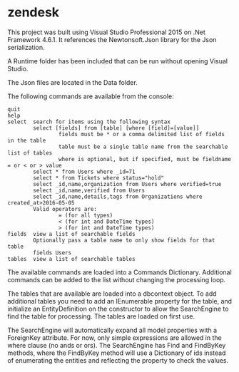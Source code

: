 # zendesk
This project was built using Visual Studio Professional 2015 on .Net Framework 4.6.1. It references the Newtonsoft.Json library for the Json serialization.

A Runtime folder has been included that can be run without opening Visual Studio.

The Json files are located in the Data folder.

The following commands are available from the console:
~~~
quit
help
select  search for items using the following syntax
        select [fields] from [table] [where [field]=[value]]
                fields must be * or a comma delimited list of fields in the table
                table must be a single table name from the searchable list of tables
                where is optional, but if specified, must be fieldname = or < or > value
        select * from Users where _id=71
        select * from Tickets where status="hold"
        select _id,name,organization from Users where verified=true
        select _id,name,verified from Users
        select _id,name,details,tags from Organizations where created_at>2016-05-05
        Valid operators are:
                = (for all types)
                < (for int and DateTime types)
                > (for int and DateTime types)
fields  view a list of searchable fields
        Optionally pass a table name to only show fields for that table
        fields Users
tables  view a list of searchable tables
~~~
The available commands are loaded into a Commands Dictionary. Additional commands can be added to the list without changing the processing loop.

The tables that are available are loaded into a dbcontext object. To add additional tables you need to add an IEnumerable property for the table, and initialize an EntityDefinition on the constructor to allow the SearchEngine to find the table for processing. The tables are loaded on first use. 

The SearchEngine will automatically expand all model properties with a ForeignKey attribute. For now, only simple expressions are allowed in the where clause (no ands or ors). The SearchEngine has Find and FindByKey methods, where the FindByKey method will use a Dictionary of ids instead of enumerating the entities and reflecting the property to check the values.
